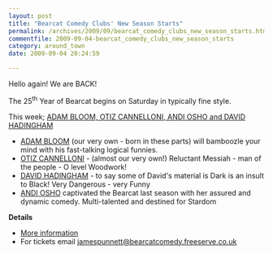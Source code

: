```yaml
---
layout: post
title: "Bearcat Comedy Clubs' New Season Starts"
permalink: /archives/2009/09/bearcat_comedy_clubs_new_season_starts.html
commentfile: 2009-09-04-bearcat_comedy_clubs_new_season_starts
category: around_town
date: 2009-09-04 20:24:59

---
```


Hello again! We are BACK!

The 25<sup>th</sup> Year of Bearcat begins on Saturday in typically fine style.

This week; [ADAM BLOOM, OTIZ CANNELLONI, ANDI OSHO and DAVID HADINGHAM](/event/show/200705142210)

-   [ADAM BLOOM](http://www.adam-bloom.com/) (our very own - born in these parts) will bamboozle your mind with his fast-talking logical funnies.
-   [OTIZ CANNELLONI](http://www.myspace.com/otizcannelloni) - (almost our very own!) Reluctant Messiah - man of the people - O level Woodwork!
-   [DAVID HADINGHAM](http://www.comedycv.co.uk/davidhadingham/index.htm) - to say some of David's material is Dark is an insult to Black! Very Dangerous - very Funny
-   [ANDI OSHO](http://www.andiosho.co.uk/) captivated the Bearcat last season with her assured and dynamic comedy. Multi-talented and destined for Stardom

**Details**

-   [More information](/event/show/200705142210)
-   For tickets email <jamespunnett@bearcatcomedy.freeserve.co.uk>
